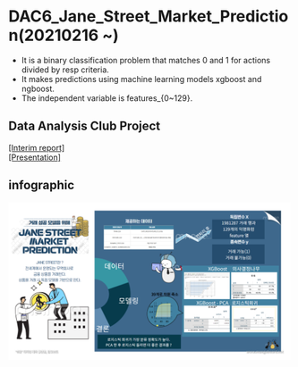 # DAC6_Jane_Street_Market_Prediction(20210216 ~)

- It is a binary classification problem that matches 0 and 1 for actions divided by resp criteria.
- It makes predictions using machine learning models xgboost and ngboost.
- The independent variable is features_{0~129}.

## Data Analysis Club Project
[[Interim report]](https://github.com/jihyeheo/DAC6_Jane_Street_Market_Prediction/blob/main/Intermediate_Report_Exercise_Jane_Street_Market_Prediction.pdf)<br>
[[Presentation]](https://github.com/jihyeheo/DAC6_Jane_Street_Market_Prediction/blob/main/Presentation.pdf)


## infographic
![SCREENSH](./20210223_jpg파일_허지혜.png)
